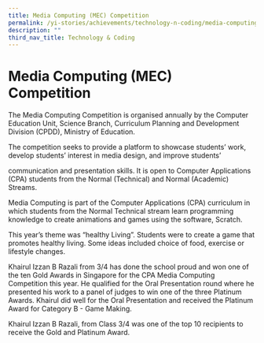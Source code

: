```yaml
---
title: Media Computing (MEC) Competition
permalink: /yi-stories/achievements/technology-n-coding/media-computing-mec-competition/
description: ""
third_nav_title: Technology & Coding
---
```

# **Media Computing (MEC) Competition**

The Media Computing Competition is organised annually by the Computer Education Unit, Science Branch, Curriculum Planning and Development Division (CPDD), Ministry of Education.

The competition seeks to provide a platform to showcase students’ work, develop students’ interest in media design, and improve students’

communication and presentation skills. It is open to Computer Applications (CPA) students from the Normal (Technical) and Normal (Academic) Streams.

Media Computing is part of the Computer Applications (CPA) curriculum in which students from the Normal Technical stream learn programming knowledge to create animations and games using the software, Scratch.

This year’s theme was “healthy Living”. Students were to create a game that promotes healthy living. Some ideas included choice of food, exercise or lifestyle changes.

Khairul Izzan B Razali from 3/4 has done the school proud and won one of the ten Gold Awards in Singapore for the CPA Media Computing Competition this year. He qualified for the Oral Presentation round where he presented his work to a panel of judges to win one of the three Platinum Awards. Khairul did well for the Oral Presentation and received the Platinum Award for Category B - Game Making.

Khairul Izzan B Razali, from Class 3/4 was one of the top 10 recipients to receive the Gold and Platinum Award.